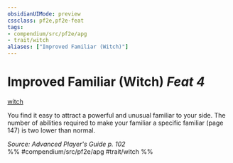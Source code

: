 ```yaml
---
obsidianUIMode: preview
cssclass: pf2e,pf2e-feat
tags:
- compendium/src/pf2e/apg
- trait/witch
aliases: ["Improved Familiar (Witch)"]
---
```

# Improved Familiar (Witch)  *Feat 4*  
[witch](/rules/traits/witch-apg.md)  


You find it easy to attract a powerful and unusual familiar to your side. The number of abilities required to make your familiar a specific familiar (page 147) is two lower than normal.

*Source: Advanced Player's Guide p. 102*  
%% #compendium/src/pf2e/apg #trait/witch %%